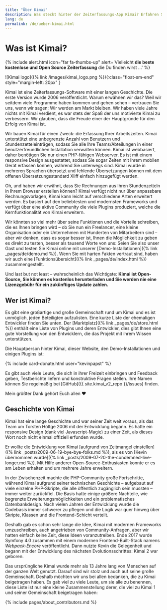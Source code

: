 ```yaml
---
title: "Über Kimai"
description: Was steckt hinter der Zeiterfassungs-App Kimai? Erfahren Sie mehr über es, seine Geschichte und seinen Entwickler.
lang: de
permalink: /de/ueber-kimai.html
---
```


# Was ist Kimai?

{% include alert.html icon="far fa-thumbs-up" alert='Vielleicht <strong>die beste kostenlose und Open Source Zeiterfassung</strong> die Du finden wirst ...' %}

![Kimai logo]({% link /images/kimai_logo.png %}){:class="float-sm-end" style="margin-left: 20px" }

Kimai ist eine Zeiterfassungs-Software mit einer langen Geschichte. Die erste Version wurde 2006 veröffentlicht. 
Warum erwähnen wir das? Weil wir seitdem viele Programme haben kommen und gehen sehen – vertrauen Sie uns, wenn wir sagen: 
Wir werden am Markt bleiben. Wir haben viele Jahre nichts mit Kimai verdient, es war stets der Spaß der uns motivierte Kimai zu verbessern. 
Wir glauben, dass die Freude einer der Hauptgründe für den Erfolg von Kimai ist. 

Wir bauen Kimai für einen Zweck: die Erfassung Ihrer Arbeitszeiten. Kimai unterstützt eine unbegrenzte Anzahl von Benutzern und Stundenzetteleinträgen, 
sodass Sie alle Ihre Teams/Abteilungen in einer benutzerfreundlichen Installation verwalten können. 
Kimai ist webbasiert, daher benötigen Sie nur einen PHP-fähigen Webserver. Es ist mit einem responsive Design ausgestattet, 
sodass Sie sogar Zeiten mit Ihrem mobilen Gerät erfassen können, während Sie unterwegs sind. 
Kimai wurde in mehreren Sprachen übersetzt und fehlende Übersetzungen können mit dem offenen Übersetzungsstandard Xliff einfach hinzugefügt werden.

Oh, und haben wir erwähnt, dass Sie Rechnungen aus Ihren Stundenzetteln in Ihrem Browser erstellen können? 
Kimai verfügt nicht nur über anpassbare Rechnungsvorlagen, Kimai kann leicht auf verschiedene Arten erweitert werden. 
Es basiert auf den beliebtesten und modernsten Frameworks und verfügt über eine aktive Community die viele Plugins produziert, welche 
die Kernfunktionalität von Kimai erweitern.

Wir könnten so viel mehr über seine Funktionen und die Vorteile schreiben, die es Ihnen bringen wird – ob Sie nun ein Freelancer, 
eine kleine Organisation oder ein Unternehmen mit Hunderten von Mitarbeitern sind – aber wir denken, dass es sogar besser ist, 
Ihnen die Möglichkeit zu geben es direkt zu testen, besser als tausend Worte von uns: 
Seien Sie also unser Gast und testen Sie Kimai online mit unserer [Demo-Installationen]({% link _pages/de/demo.md %}). 
Wenn Sie mit harten Fakten vertraut sind, haben wir auch eine [Funktionsübersicht]({% link _pages/de/index.html %}) zusammengestellt.

Und last but not least – wahrscheinlich das Wichtigste: 
**Kimai ist Open-Source, Sie können es kostenlos herunterladen und Sie werden nie eine Lizenzgebühr für ein zukünftiges Update zahlen.**

## Wer ist Kimai?

Es gibt eine großartige und große Gemeinschaft rund um Kimai und es ist unmöglich, jeden Beteiligten aufzulisten. 
Eine kurze Liste der ehemaligen Entwickler finden Sie unten.
Der [Marktplatz]({% link _pages/de/store.html %}) enthält eine Liste von Plugins und deren Entwickler, dies gibt Ihnen eine 
gute Vorstellung von den Entwicklern, die das Projekt mit ihrem Wissen unterstützen.

Die Hauptperson hinter Kimai, dieser Website, den Demo-Installationen und einigen Plugins ist:

{% include card-donate.html user="kevinpapst" %}

Es gibt auch viele Leute, die sich in ihrer Freizeit einbringen und Feedback geben, Testberichte liefern und konstruktive Fragen stellen. 
Ihre Namen können Sie regelmäßig bei [GitHub]({{ site.kimai_v2_repo }}/issues) finden. 

Mein größter Dank gehört Euch allen ❤️   

## Geschichte von Kimai

Kimai hat eine lange Geschichte und war seiner Zeit weit voraus, als das Team um Torsten Höltge 2006 mit der Entwicklung begann. 
Es hatte ein responsive Design (dank viel Javascript-Magie) zu einer Zeit, als dieses Wort noch nicht einmal offiziell erfunden wurde.

Er wollte die Entwicklung von Kimai [aufgrund von Zeitmangel einstellen]({% link _posts/2009-06-19-bye-bye-folks.md %}), als es von [Kevin übernommen wurde]({% link _posts/2009-07-20-the-condemned-live-longer.md %}).
Mit Hilfe anderer Open-Source-Enthusiasten konnte er es am Leben erhalten und um mehrere Jahre erweitern.

In der Zwischenzeit machte die PHP-Community große Fortschritte, während Kimai aufgrund seiner technischen Geschichte – aufgebaut 
auf viele einzelne PHP-Skripte, die alle öffentlich zugänglich sein mussten – immer weiter zurückfiel.
Die Basis hatte einige größere Nachteile, wie begrenzte Erweiterungsmöglichkeiten und ein problematisches Datenbankdesign. 
Nach vielen Jahren der Entwicklung wurde die Codebasis immer schwerer zu pflegen und die Logik war quer hinweg über Skripte, 
Klassen und die Frontend-Schicht verteilt.
 
Deshalb gab es schon sehr lange die Idee, Kimai mit modernen Frameworks umzuschreiben, auch angetrieben von Community-Anfragen, 
aber wir hatten einfach keine Zeit, diese Ideen voranzutreiben.
Ende 2017 wurde Symfony 4.0 zusammen mit einem modernen Frontend-Built-Stack namens _Webpack-Encore_ veröffentlicht.
Dann nutzte Kevin die Gelegenheit und begann mit der Entwicklung des nächsten Evolutionsschrittes: Kimai 2 war geboren.

Das ursprüngliche Kimai wurde mehr als 13 Jahre lang von Menschen auf der ganzen Welt genutzt. Darauf sind wir stolz und auch auf seine große Gemeinschaft. 
Deshalb möchten wir uns bei allen bedanken, die zu Kimai beigetragen haben.
Es gab viel zu viele Leute, um sie alle zu benennen, diese Liste ist nur eine kleine Zusammenstellung derer, die viel zu Kimai 1 und seiner Gemeinschaft beigetragen haben:

{% include pages/about_contributors.md %} 
